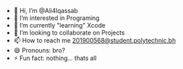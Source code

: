 - 👋 Hi, I’m @Ali4lqassab
- 👀 I’m interested in Programing
- 🌱 I’m currently "learning" Xcode
- 💞️ I’m looking to collaborate on Projects
- 📫 How to reach me 201900568@student.polytechnic.bh
- 😄 Pronouns: bro?
- ⚡ Fun fact: nothing...
thats all

<!---
Ali4lqassab/Ali4lqassab is a ✨ special ✨ repository because its `README.md` (this file) appears on your GitHub profile.
You can click the Preview link to take a look at your changes.
--->
